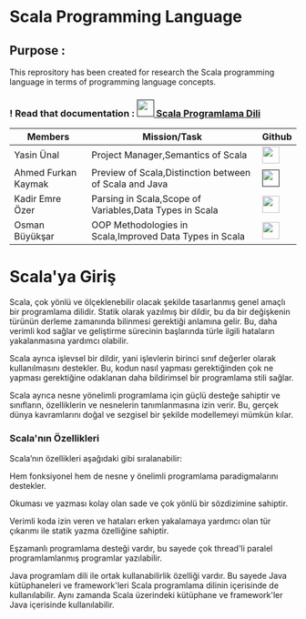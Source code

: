 # Scala Programming Language

## Purpose : 
This reprository has been created for research the Scala programming language in terms of programming language concepts.

### ! Read that documentation : [<image style="width:30px" src="https://upload.wikimedia.org/wikipedia/commons/4/45/Notion_app_logo.png"> Scala Programlama Dili]()


| Members   | Mission/Task | Github | 
|-----------------|-----------|--------|
| Yasin Ünal      | Project Manager,Semantics of Scala | [<image style="width:30px" src="https://github.githubassets.com/images/modules/logos_page/GitHub-Mark.png">](https://github.com/Pilestin)      |
| Ahmed Furkan Kaymak  | Preview of Scala,Distinction between of Scala and Java  | [<image style="width:30px" src="https://github.githubassets.com/images/modules/logos_page/GitHub-Mark.png">]() |  
| Kadir Emre Özer | Parsing in Scala,Scope of Variables,Data Types in Scala| [<image style="width:30px" src="https://github.githubassets.com/images/modules/logos_page/GitHub-Mark.png">](https://github.com/logaritmabir)  |  
| Osman Büyükşar  | OOP Methodologies in Scala,Improved Data Types in Scala | [<image style="width:30px" src="https://github.githubassets.com/images/modules/logos_page/GitHub-Mark.png">](https://github.com/OsmanBuyuksar) | 
   



# Scala'ya Giriş

Scala, çok yönlü ve ölçeklenebilir olacak şekilde tasarlanmış genel amaçlı bir programlama dilidir. Statik olarak yazılmış bir dildir, bu da bir değişkenin türünün derleme zamanında bilinmesi gerektiği anlamına gelir. Bu, daha verimli kod sağlar ve geliştirme sürecinin başlarında türle ilgili hataların yakalanmasına yardımcı olabilir.

Scala ayrıca işlevsel bir dildir, yani işlevlerin birinci sınıf değerler olarak kullanılmasını destekler. Bu, kodun nasıl yapması gerektiğinden çok ne yapması gerektiğine odaklanan daha bildirimsel bir programlama stili sağlar.

Scala ayrıca nesne yönelimli programlama için güçlü desteğe sahiptir ve sınıfların, özelliklerin ve nesnelerin tanımlanmasına izin verir. Bu, gerçek dünya kavramlarını doğal ve sezgisel bir şekilde modellemeyi mümkün kılar.

### Scala'nın Özellikleri

Scala’nın ̈ozellikleri aşağıdaki gibi sıralanabilir: 

Hem fonksiyonel hem de nesne y ̈onelimli programlama paradigmalarını destekler.

Okuması ve yazması kolay olan sade ve çok yönlü bir sözdizimine sahiptir.

Verimli koda izin veren ve hataları erken yakalamaya yardımcı olan tür çıkarımı ile statik yazma özelliğine sahiptir.

Eşzamanlı programlama desteği vardır, bu sayede çok thread'li paralel programlamlanmış programlar yazılabilir.

Java programlam dili ile ortak kullanabilirlik özelliği vardır. Bu sayede Java kütüphaneleri ve framework'leri Scala programlama dilinin içerisinde de kullanılabilir. Aynı zamanda Scala üzerindeki kütüphane ve framework'ler Java içerisinde kullanılabilir.
